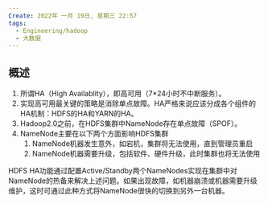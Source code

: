 ```yaml
---
Create: 2022年 一月 19日, 星期三 22:57
tags: 
  - Engineering/hadoop
  - 大数据
---
```


## 概述

1. 所谓HA（High Availablity），即高可用（7\*24小时不中断服务）。
2. 实现高可用最关键的策略是消除单点故障。HA严格来说应该分成各个组件的HA机制：HDFS的HA和YARN的HA。
3. Hadoop2.0之前，在HDFS集群中NameNode存在单点故障（SPOF）。
4. NameNode主要在以下两个方面影响HDFS集群
	1. NameNode机器发生意外，如宕机，集群将无法使用，直到管理员重启
	2. NameNode机器需要升级，包括软件、硬件升级，此时集群也将无法使用

HDFS HA功能通过配置Active/Standby两个NameNodes实现在集群中对NameNode的热备来解决上述问题。如果出现故障，如机器崩溃或机器需要升级维护，这时可通过此种方式将NameNode很快的切换到另外一台机器。






